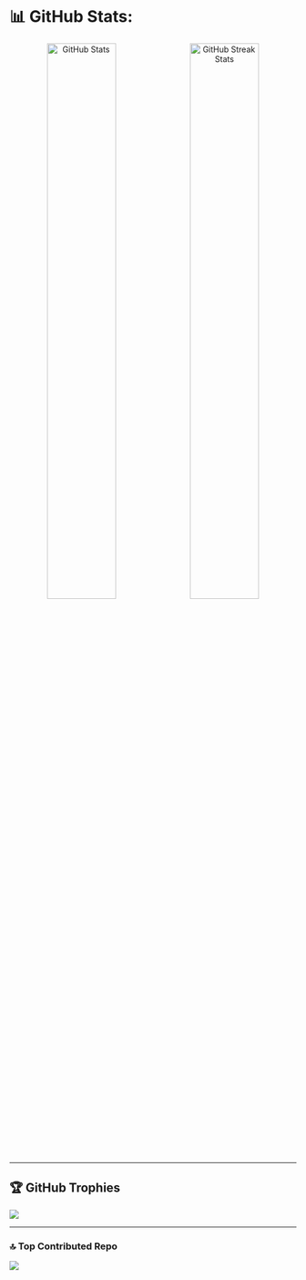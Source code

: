 # 📊 GitHub Stats:  
<div align="center">  
  <img src="https://github-readme-stats.vercel.app/api?username=aditi-coder-1&theme=dark&hide_border=false&include_all_commits=true" width="49%" height="50%" alt="GitHub Stats">
  <img src="https://github-readme-streak-stats.herokuapp.com/?user=aditi-coder-1&theme=dark&hide_border=false" width="49%" height="50%" alt="GitHub Streak Stats">  
</div> 

---

## 🏆 GitHub Trophies  
![](https://github-profile-trophy.vercel.app/?username=aditi-coder-1&theme=radical&no-frame=false&no-bg=false&margin-w=4)  

---

### 🔝 Top Contributed Repo  
![](https://github-contributor-stats.vercel.app/api?username=aditi-coder-1&limit=5&theme=dark&combine_all_yearly_contributions=true)  
